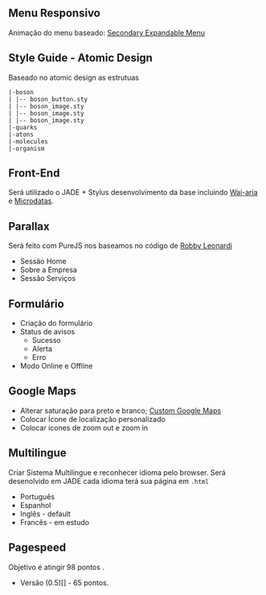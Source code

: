 ## Menu Responsivo

Animação do menu baseado: [Secondary Expandable Menu](http://goo.gl/8teouW)


## Style Guide - Atomic Design

Baseado no atomic design as estrutuas

```
|-boson
| |-- boson_button.sty
| |-- boson_image.sty
| |-- boson_image.sty 
| |-- boson_image.sty 
|-quarks
|-atons
|-molecules
|-organism
```

## Front-End
Será utilizado o JADE + Stylus desenvolvimento da base incluindo [Wai-aria](http://goo.gl/acLI46) e [Microdatas](http://goo.gl/O1dxWU).



## Parallax

Será feito com PureJS nos baseamos no código de [Robby Leonardi](http://goo.gl/MitCP)


- Sessão Home
- Sobre a Empresa
- Sessão Serviços

## Formulário
 
- Criação do formulário
- Status de avisos
  - Sucesso
  - Alerta
  - Erro
- Modo Online e Offline
  

## Google Maps

- Alterar saturação para preto e branco; [Custom Google Maps](http://goo.gl/FrnyfR)
- Colocar Ícone de localização personalizado
- Colocar ícones de zoom out e zoom in


## Multilingue

Criar Sistema Multilingue e reconhecer idioma pelo browser. Será desenolvido em JADE cada idioma terá sua página em `.html`

- Português
- Espanhol
- Inglês - default
- Francês - em estudo


## Pagespeed

Objetivo é atingir 98 pontos .

- Versão (0.5)[] - 65 pontos.